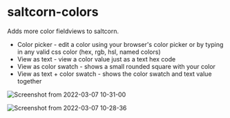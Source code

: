 # saltcorn-colors
Adds more color fieldviews to saltcorn.

- Color picker - edit a color using your browser's color picker or by typing in any valid css color (hex, rgb, hsl, named colors)
- View as text - view a color value just as a text hex code
- View as color swatch - shows a small rounded square with your color
- View as text + color swatch - shows the color swatch and text value together

![Screenshot from 2022-03-07 10-31-00](https://user-images.githubusercontent.com/66894759/157064946-0d05eebd-94e1-4705-8e95-8cced1f26947.png)

![Screenshot from 2022-03-07 10-28-36](https://user-images.githubusercontent.com/66894759/157064487-803327a6-8f2d-4c6e-8a66-1432bf317c1c.png)
